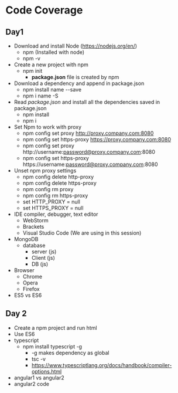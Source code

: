 # Code Coverage #

## Day1 

* Download and install Node (https://nodejs.org/en/)
	* npm (Installed with node)
	* npm -v
* Create a new project with npm
	* npm init
		* <b>package.json</b> file is created by npm
* Download a dependency and append in package.json
	* npm install name --save
	* npm i name -S
* Read <i>package.json</i> and install all the dependencies saved in package.json
	* npm install
	* npm i
* Set Npm to work with proxy
	* npm config set proxy http://proxy.company.com:8080
	* npm config set https-proxy https://proxy.company.com:8080
	* npm config set proxy http://username:password@proxy.company.com:8080
	* npm config set https-proxy https://username:password@proxy.company.com:8080
* Unset npm proxy settings
	* npm config delete http-proxy
	* npm config delete https-proxy
	* npm config rm proxy
	* npm config rm https-proxy
	* set HTTP_PROXY = null
	* set HTTPS_PROXY = null
* IDE
	compiler, debugger, text editor	
	- WebStorm
	- Brackets
	- Visual Studio Code (We are using in this session)
* MongoDB
	* database	
		* server (js)
		* Client (js)
		* DB (js)
* Browser
	* Chrome
	* Opera
	* Firefox
* ES5 vs ES6


## Day 2
* Create a npm project and run html 
* Use ES6
* typescript
	* npm install typescript -g
		* -g makes dependency as global
		* tsc -v
		* https://www.typescriptlang.org/docs/handbook/compiler-options.html
* angular1 vs angular2
* angular2 code











